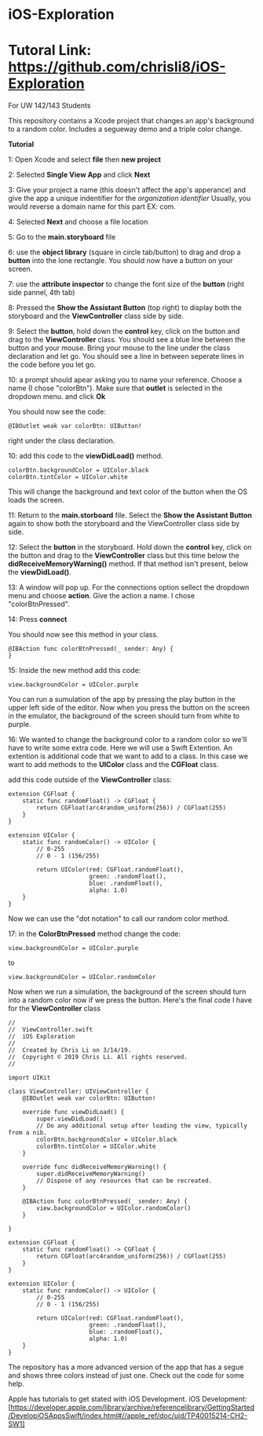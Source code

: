 # iOS-Exploration

# Tutoral Link: https://github.com/chrisli8/iOS-Exploration

For UW 142/143 Students

This repository contains a Xcode project that changes an app's background to a random color. Includes a segueway demo and a triple color change.

**Tutorial**

1: Open Xcode and select **file** then **new project**

2: Selected **Single View App** and click **Next**

3: Give your project a name (this doesn't affect the app's apperance) and give the app a unique indentifier for the *organization identifier*
Usually, you would reverse a domain name for this part EX: com.<your name or organization>

4: Selected **Next** and choose a file location

5: Go to the **main.storyboard** file

6: use the **object library** (square in circle tab/button) to drag and drop a **button** into the lone rectangle. You should now have a button on your screen.

7: use the **attribute inspector** to change the font size of the **button** (right side pannel, 4th tab)

8: Pressed the **Show the Assistant Button** (top right) to display both the storyboard and the **ViewController** class side by side.

9: Select the **button**, hold down the **control** key, click on the button and drag to the **ViewController** class. You should see a blue line between the button and your mouse. Bring your mouse to the line under the class declaration and let go. You should see a line in between seperate lines in the code before you let go.

10: a prompt should apear asking you to name your reference. Choose a name (I chose "colorBtn"). Make sure that **outlet** is selected in the dropdown menu. and click **Ok**

You should now see the code:
```
@IBOutlet weak var colorBtn: UIButton!
```
right under the class declaration.

10: add this code to the **viewDidLoad()** method. 
```
colorBtn.backgroundColor = UIColor.black
colorBtn.tintColor = UIColor.white
```
This will change the background and text color of the button when the OS loads the screen.

11: Return to the **main.storboard** file. Select the **Show the Assistant Button** again to show both the storyboard and the ViewController class side by side.

12: Select the **button** in the storyboard. Hold down the **control** key, click on the button and drag to the **ViewController** class but this time below the **didReceiveMemoryWarning()** method. If that method isn't present, below the **viewDidLoad()**.

13: A window will pop up. For the connections option sellect the dropdown menu and choose **action**. Give the action a name. I chose "colorBtnPressed".

14: Press **connect**

You should now see this method in your class.
```
@IBAction func colorBtnPressed(_ sender: Any) {
}
```

15: Inside the new method add this code:
```
view.backgroundColor = UIColor.purple
```
You can run a sumulation of the app by pressing the play button in the upper left side of the editor. Now when you press the button on the screen in the emulator, the background of the screen should turn from white to purple.

16: We wanted to change the background color to a random color so we'll have to write some extra code. Here we will use a Swift Extention. An extention is additional code that we want to add to a class. In this case we want to add methods to the **UIColor** class and the **CGFloat** class.

add this code outside of the **ViewController** class:
```
extension CGFloat {
    static func randomFloat() -> CGFloat {
        return CGFloat(arc4random_uniform(256)) / CGFloat(255)
    }
}

extension UIColor {
    static func randomColor() -> UIColor {
        // 0-255
        // 0 - 1 (156/255)
        
        return UIColor(red: CGFloat.randomFloat(),
                       green: .randomFloat(),
                       blue: .randomFloat(),
                       alpha: 1.0)
    }
}
```
Now we can use the "dot notation" to call our random color method.

17: in the **ColorBtnPressed** method change the code:
```
view.backgroundColor = UIColor.purple
```
to
```
view.backgroundColor = UIColor.randomColor
```

Now when we run a simulation, the background of the screen should turn into a random color now if we press the button.
Here's the final code I have for the **ViewController** class
```
//
//  ViewController.swift
//  iOS Exploration
//
//  Created by Chris Li on 3/14/19.
//  Copyright © 2019 Chris Li. All rights reserved.
//

import UIKit

class ViewController: UIViewController {
    @IBOutlet weak var colorBtn: UIButton!
    
    override func viewDidLoad() {
        super.viewDidLoad()
        // Do any additional setup after loading the view, typically from a nib.
        colorBtn.backgroundColor = UIColor.black
        colorBtn.tintColor = UIColor.white
    }

    override func didReceiveMemoryWarning() {
        super.didReceiveMemoryWarning()
        // Dispose of any resources that can be recreated.
    }

    @IBAction func colorBtnPressed(_ sender: Any) {
        view.backgroundColor = UIColor.randomColor()
    }
    
}

extension CGFloat {
    static func randomFloat() -> CGFloat {
        return CGFloat(arc4random_uniform(256)) / CGFloat(255)
    }
}

extension UIColor {
    static func randomColor() -> UIColor {
        // 0-255
        // 0 - 1 (156/255)
        
        return UIColor(red: CGFloat.randomFloat(),
                       green: .randomFloat(),
                       blue: .randomFloat(),
                       alpha: 1.0)
    }
}
```

The repository has a more advanced version of the app that has a segue and shows three colors instead of just one. Check out the code for some help.

Apple has tutorials to get stated with iOS Development.
iOS Development: [https://developer.apple.com/library/archive/referencelibrary/GettingStarted/DevelopiOSAppsSwift/index.html#//apple_ref/doc/uid/TP40015214-CH2-SW1]











